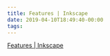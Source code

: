 ```yaml
---
title: Features | Inkscape
date: 2019-04-10T18:49:40-00:00
tags:
---
```


[Features | Inkscape](https://inkscape.org/about/features/)

